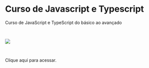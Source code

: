 # Curso de Javascript e Typescript

Curso de JavaScript e TypeScript do básico ao avançado

<br>

<img src = "https://programacaopratica.com.br/wp-content/uploads/2020/09/2575266_c184_42.jpg"></img>

<br>

<p>Clique <a src="https://www.udemy.com/course/curso-de-javascript-moderno-do-basico-ao-avancado/" alt="Curso de javascript e typescript ">aqui</a> para acessar.</p>